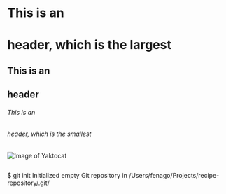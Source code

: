 # This is an <h1> header, which is the largest
## This is an <h2> header
###### This is an <h6> header, which is the smallest


![Image of Yaktocat](https://raw.githubusercontent.com/fenago/communicate-using-markdown/master/yaktocat.png)



```
```
$ git init
Initialized empty Git repository in /Users/fenago/Projects/recipe-repository/.git/
```
